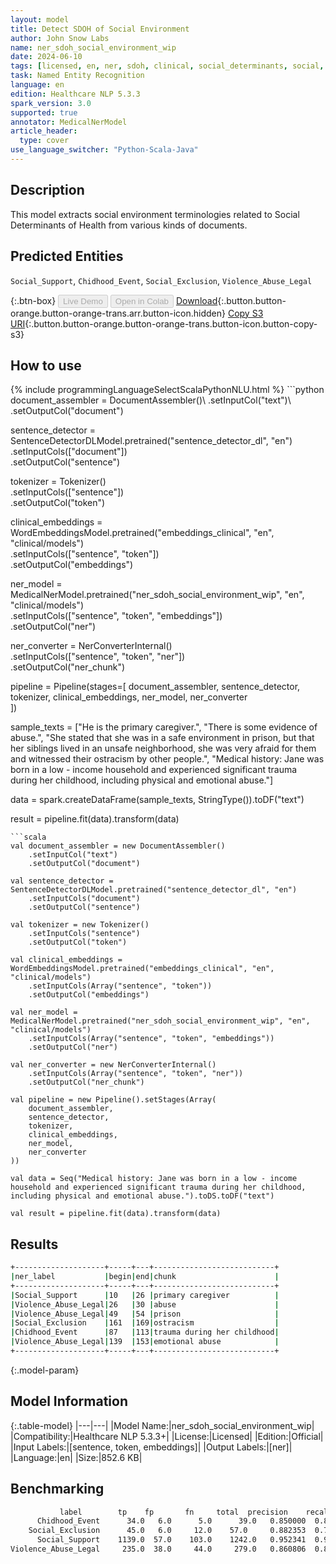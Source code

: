 ```yaml
---
layout: model
title: Detect SDOH of Social Environment
author: John Snow Labs
name: ner_sdoh_social_environment_wip
date: 2024-06-10
tags: [licensed, en, ner, sdoh, clinical, social_determinants, social, environment, public_health]
task: Named Entity Recognition
language: en
edition: Healthcare NLP 5.3.3
spark_version: 3.0
supported: true
annotator: MedicalNerModel
article_header:
  type: cover
use_language_switcher: "Python-Scala-Java"
---
```


## Description

This model extracts social environment terminologies related to Social Determinants of Health from various kinds of documents.

## Predicted Entities

`Social_Support`, `Chidhood_Event`, `Social_Exclusion`, `Violence_Abuse_Legal`

{:.btn-box}
<button class="button button-orange" disabled>Live Demo</button>
<button class="button button-orange" disabled>Open in Colab</button>
[Download](https://s3.amazonaws.com/auxdata.johnsnowlabs.com/clinical/models/ner_sdoh_social_environment_wip_en_5.3.3_3.0_1718018838546.zip){:.button.button-orange.button-orange-trans.arr.button-icon.hidden}
[Copy S3 URI](s3://auxdata.johnsnowlabs.com/clinical/models/ner_sdoh_social_environment_wip_en_5.3.3_3.0_1718018838546.zip){:.button.button-orange.button-orange-trans.button-icon.button-copy-s3}

## How to use



<div class="tabs-box" markdown="1">
{% include programmingLanguageSelectScalaPythonNLU.html %}
```python
document_assembler = DocumentAssembler()\
    .setInputCol("text")\
    .setOutputCol("document")

sentence_detector = SentenceDetectorDLModel.pretrained("sentence_detector_dl", "en")\
    .setInputCols(["document"])\
    .setOutputCol("sentence")

tokenizer = Tokenizer()\
    .setInputCols(["sentence"])\
    .setOutputCol("token")

clinical_embeddings = WordEmbeddingsModel.pretrained("embeddings_clinical", "en", "clinical/models")\
    .setInputCols(["sentence", "token"])\
    .setOutputCol("embeddings")

ner_model = MedicalNerModel.pretrained("ner_sdoh_social_environment_wip", "en", "clinical/models")\
    .setInputCols(["sentence", "token", "embeddings"])\
    .setOutputCol("ner")

ner_converter = NerConverterInternal()\
    .setInputCols(["sentence", "token", "ner"])\
    .setOutputCol("ner_chunk")

pipeline = Pipeline(stages=[
    document_assembler, 
    sentence_detector,
    tokenizer,
    clinical_embeddings,
    ner_model,
    ner_converter   
    ])

sample_texts = ["He is the primary caregiver.",
             "There is some evidence of abuse.",
             "She stated that she was in a safe environment in prison, but that her siblings lived in an unsafe neighborhood, she was very afraid for them and witnessed their ostracism by other people.",
             "Medical history: Jane was born in a low - income household and experienced significant trauma during her childhood, including physical and emotional abuse."]

data = spark.createDataFrame(sample_texts, StringType()).toDF("text")

result = pipeline.fit(data).transform(data)
```
```scala
val document_assembler = new DocumentAssembler()
    .setInputCol("text")
    .setOutputCol("document")

val sentence_detector = SentenceDetectorDLModel.pretrained("sentence_detector_dl", "en")
    .setInputCols("document")
    .setOutputCol("sentence")

val tokenizer = new Tokenizer()
    .setInputCols("sentence")
    .setOutputCol("token")

val clinical_embeddings = WordEmbeddingsModel.pretrained("embeddings_clinical", "en", "clinical/models")
    .setInputCols(Array("sentence", "token"))
    .setOutputCol("embeddings")

val ner_model = MedicalNerModel.pretrained("ner_sdoh_social_environment_wip", "en", "clinical/models")
    .setInputCols(Array("sentence", "token", "embeddings"))
    .setOutputCol("ner")

val ner_converter = new NerConverterInternal()
    .setInputCols(Array("sentence", "token", "ner"))
    .setOutputCol("ner_chunk")

val pipeline = new Pipeline().setStages(Array(
    document_assembler, 
    sentence_detector,
    tokenizer,
    clinical_embeddings,
    ner_model,
    ner_converter   
))

val data = Seq("Medical history: Jane was born in a low - income household and experienced significant trauma during her childhood, including physical and emotional abuse.").toDS.toDF("text")

val result = pipeline.fit(data).transform(data)
```
</div>

## Results

```bash
+--------------------+-----+---+---------------------------+
|ner_label           |begin|end|chunk                      |
+--------------------+-----+---+---------------------------+
|Social_Support      |10   |26 |primary caregiver          |
|Violence_Abuse_Legal|26   |30 |abuse                      |
|Violence_Abuse_Legal|49   |54 |prison                     |
|Social_Exclusion    |161  |169|ostracism                  |
|Chidhood_Event      |87   |113|trauma during her childhood|
|Violence_Abuse_Legal|139  |153|emotional abuse            |
+--------------------+-----+---+---------------------------+
```

{:.model-param}
## Model Information

{:.table-model}
|---|---|
|Model Name:|ner_sdoh_social_environment_wip|
|Compatibility:|Healthcare NLP 5.3.3+|
|License:|Licensed|
|Edition:|Official|
|Input Labels:|[sentence, token, embeddings]|
|Output Labels:|[ner]|
|Language:|en|
|Size:|852.6 KB|

## Benchmarking

```bash
	       label	    tp	  fp	   fn	  total	 precision	  recall	      f1
      Chidhood_Event	  34.0	 6.0	  5.0	   39.0	  0.850000	0.871795	0.860759
    Social_Exclusion	  45.0	 6.0	 12.0  	 57.0	  0.882353	0.789474	0.833333
      Social_Support	1139.0	57.0	103.0	 1242.0	  0.952341	0.917069	0.934372
Violence_Abuse_Legal	 235.0	38.0	 44.0	  279.0	  0.860806	0.842294	0.851449
```